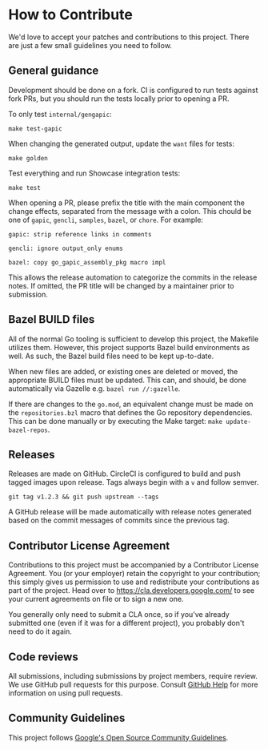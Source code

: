 # How to Contribute

We'd love to accept your patches and contributions to this project. There are
just a few small guidelines you need to follow.

## General guidance

Development should be done on a fork. CI is configured to run tests against fork PRs, but you should
run the tests locally prior to opening a PR.

To only test `internal/gengapic`:

    make test-gapic

When changing the generated output, update the `want` files for tests:

    make golden

Test everything and run Showcase integration tests:

    make test

When opening a PR, please prefix the title with the main component the change effects,
separated from the message with a colon. This chould be one of `gapic`, `gencli`, `samples`,
`bazel`, or `chore`. For example:

    gapic: strip reference links in comments

    gencli: ignore output_only enums
    
    bazel: copy go_gapic_assembly_pkg macro impl

This allows the release automation to categorize the commits in the release notes.
If omitted, the PR title will be changed by a maintainer prior to submission.

## Bazel BUILD files

All of the normal Go tooling is sufficient to develop this project, the Makefile utilizes them.
However, this project supports Bazel build environments as well. As such, the Bazel build files need
to be kept up-to-date.

When new files are added, or existing ones are deleted or moved, the appropriate BUILD files must
be updated. This can, and should, be done automatically via Gazelle e.g. `bazel run //:gazelle`.

If there are changes to the `go.mod`, an equivalent change must be made on the `repositories.bzl`
macro that defines the Go repository dependencies. This can be done manually or by executing the
Make target: `make update-bazel-repos`.

## Releases

Releases are made on GitHub. CircleCI is configured to build and push tagged images upon release.
Tags always begin with a `v` and follow semver.

    git tag v1.2.3 && git push upstream --tags

A GitHub release will be made automatically with release notes generated based on the commit
messages of commits since the previous tag.

## Contributor License Agreement

Contributions to this project must be accompanied by a Contributor License
Agreement. You (or your employer) retain the copyright to your contribution;
this simply gives us permission to use and redistribute your contributions as
part of the project. Head over to <https://cla.developers.google.com/> to see
your current agreements on file or to sign a new one.

You generally only need to submit a CLA once, so if you've already submitted one
(even if it was for a different project), you probably don't need to do it
again.

## Code reviews

All submissions, including submissions by project members, require review. We
use GitHub pull requests for this purpose. Consult
[GitHub Help](https://help.github.com/articles/about-pull-requests/) for more
information on using pull requests.

## Community Guidelines

This project follows [Google's Open Source Community
Guidelines](https://opensource.google.com/conduct/).
